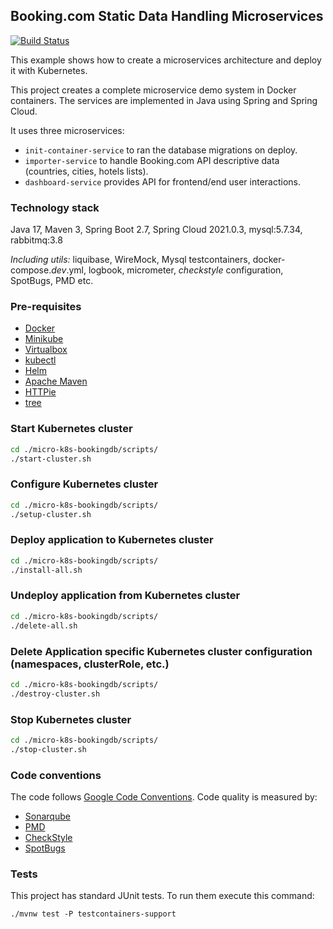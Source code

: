 ## Booking.com Static Data Handling Microservices

[![Build Status](https://drone.ujar.org/api/badges/ujar-org/micro-k8s-bookingdb/status.svg)](https://drone.ujar.org/ujar-org/micro-k8s-bookingdb)

This example shows how to create a microservices architecture and deploy it with Kubernetes.

This project creates a complete microservice demo system in Docker
containers. The services are implemented in Java using Spring and Spring Cloud.

It uses three microservices:
- `init-container-service` to ran the database migrations on deploy.
- `importer-service` to handle Booking.com API descriptive data (countries, cities, hotels lists).
- `dashboard-service` provides API for frontend/end user interactions.

### Technology stack

Java 17, Maven 3, Spring Boot 2.7, Spring Cloud 2021.0.3, mysql:5.7.34, rabbitmq:3.8

_Including utils:_ liquibase, WireMock, Mysql testcontainers, docker-compose._dev_.yml,
logbook, micrometer, _checkstyle_ configuration, SpotBugs, PMD etc.

### Pre-requisites

- [Docker](https://docs.docker.com/install/)
- [Minikube](https://kubernetes.io/docs/tasks/tools/install-minikube/)
- [Virtualbox](https://www.virtualbox.org/manual/ch02.html)
- [kubectl](https://kubernetes.io/docs/tasks/tools/install-kubectl/)
- [Helm](https://helm.sh/docs/intro/install/)
- [Apache Maven](https://maven.apache.org/install.html)
- [HTTPie](https://httpie.org/doc#installation)
- [tree](http://mama.indstate.edu/users/ice/tree/)

### Start Kubernetes cluster

```bash
cd ./micro-k8s-bookingdb/scripts/
./start-cluster.sh
```

### Configure Kubernetes cluster

```bash
cd ./micro-k8s-bookingdb/scripts/
./setup-cluster.sh
```

### Deploy application to Kubernetes cluster

```bash
cd ./micro-k8s-bookingdb/scripts/
./install-all.sh
```

### Undeploy application from Kubernetes cluster

```bash
cd ./micro-k8s-bookingdb/scripts/
./delete-all.sh
```

### Delete Application specific Kubernetes cluster configuration (namespaces, clusterRole, etc.)

```bash
cd ./micro-k8s-bookingdb/scripts/
./destroy-cluster.sh
```

### Stop Kubernetes cluster

```bash
cd ./micro-k8s-bookingdb/scripts/
./stop-cluster.sh
```

### Code conventions

The code follows [Google Code Conventions](https://google.github.io/styleguide/javaguide.html). Code
quality is measured by:

- [Sonarqube](https://sonarqube.ujar.org/dashboard?id=ujar-org%3Amicro-oss-acmedepartments)
- [PMD](https://pmd.github.io/)
- [CheckStyle](https://checkstyle.sourceforge.io/)
- [SpotBugs](https://spotbugs.github.io/)

### Tests

This project has standard JUnit tests. To run them execute this command:

```text
./mvnw test -P testcontainers-support
```
